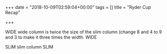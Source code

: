 +++
date = "2018-10-09T02:59:04+00:00"
tags = []
title = "Ryder Cup Recap"

+++
   <div class="row">       <div class="col-sm-8">            <p>WIDE wide column is twice the size of the slim column (change 8 and 4 to 9 and 3 to make it three times the width. WIDE </p>           </div>          <div class="col-sm-4">            <p>SLIM slim column SLIM </p>           </div>   </div>